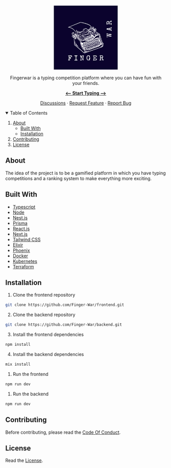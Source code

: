 <a href="https://fingerwar.com.br">
  <p align="center">
    <img src="./logo.png" width="200" height="200" alt="Fingerwar-Logo" />
  </p>
</a>

<p align="center">
  Fingerwar is a typing competition platform where you can have fun with your friends.
</p>

<p align="center"><a href="https://fingerwar.com.br"><strong><-- Start Typing --></strong></a></p>

<p align="center">
  <a href="https://github.com/orgs/Finger-War/discussions">Discussions</a>
  ·
  <a href="https://github.com/Finger-War/fingerwar/pulls">Request Feature</a>
  ·
  <a href="https://github.com/Finger-War/fingerwar/issues">Report Bug</a>
</p>

<details open="open">
  <summary>Table of Contents</summary>
  <ol>
    <li>
      <a href="#about">About</a>
      <ul>
        <li>
          <a href="#built-with">Built With</a>
        </li>
        <li>
          <a href="#installation">Installation</a>
        </li>
      </ul>
    </li>
    <li>
      <a href="#contributing">Contributing</a>
    </li>
    <li>
      <a href="#license">License</a>
    </li>
  </ol>
</details>

## About
The idea of ​​the project is to be a gamified platform in which you have typing competitions and a ranking system to make everything more exciting.

## Built With

* [Typescript]()
* [Node]()
* [Nest.js]()
* [Prisma]()
* [React.js]()
* [Next.js]()
* [Tailwind CSS]()
* [Elixir]()
* [Phoenix]()
* [Docker]()
* [Kubernetes]()
* [Terraform]()

## Installation

1. Clone the frontend repository
```sh
git clone https://github.com/Finger-War/frontend.git
```

2. Clone the backend repository
```sh
git clone https://github.com/Finger-War/backend.git
```

3. Install the frontend dependencies
```sh
npm install
```

4. Install the backend dependencies
```sh
mix install
```

1. Run the frontend
```sh
npm run dev
```

1. Run the backend
```sh
npm run dev
```

## Contributing
Before contributing, please read the <a href="https://github.com/Finger-War/fingerwar/blob/main/CODE_OF_CONDUCT.md">Code Of Conduct</a>.

## License
Read the <a href="https://github.com/Finger-War/fingerwar/blob/main/LICENSE">License</a>.
